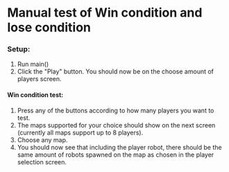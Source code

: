 # Manual test of Win condition and lose condition
### Setup:
1. Run main()
2. Click the "Play" button. You should now be on the choose amount of players screen. <br>
   
#### Win condition test:
1. Press any of the buttons according to how many players you want to test.
2. The maps supported for your choice should show on the next screen (currently all maps support up to 8 players).
3. Choose any map.
4. You should now see that including the player robot, there should be the same amount of robots spawned on the map
    as chosen in the player selection screen.